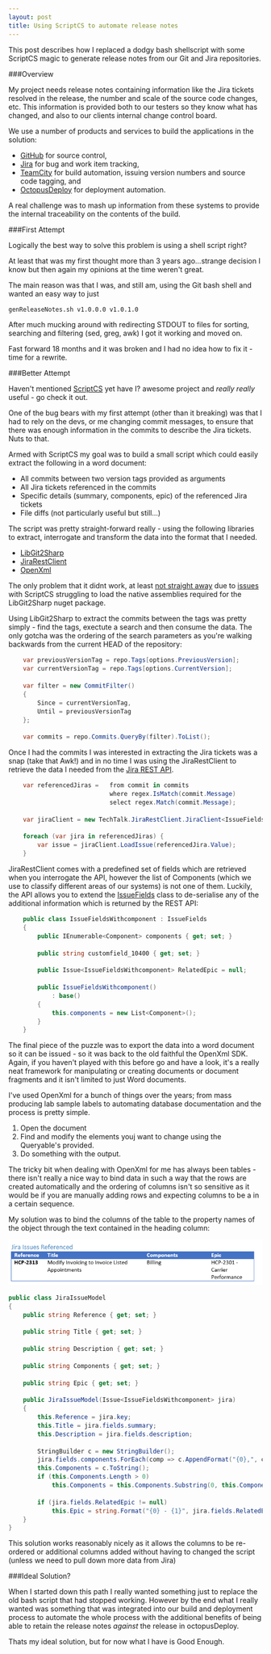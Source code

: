 ```yaml
---
layout: post
title: Using ScriptCS to automate release notes
---
```


This post describes how I replaced a dodgy bash shellscript with some ScriptCS magic to generate release notes from our Git and Jira repositories.

###Overview

My project needs release notes containing information like the Jira tickets resolved in the release, the number and scale of the source code changes, etc.  This information is provided both to our testers so they know what has changed, and also to our clients internal change control board.

We use a number of products and services to build the applications in the solution:

* [GitHub](www.github.com) for source control,
* [Jira](https://www.atlassian.com/software/jira) for bug and work item tracking,
* [TeamCity](https://www.jetbrains.com/teamcity/) for build automation, issuing version numbers and source code tagging, and 
* [OctopusDeploy](https://octopusdeploy.com) for deployment automation.

A real challenge was to mash up information from these systems to provide the internal traceability on the contents of the build.

###First Attempt

Logically the best way to solve this problem is using a shell script right?

At least that was my first thought more than 3 years ago...strange decision I know but then again my opinions at the time weren't great.

The main reason was that I was, and still am, using the Git bash shell and wanted an easy way to just

```bash
genReleaseNotes.sh v1.0.0.0 v1.0.1.0
```

After much mucking around with redirecting STDOUT to files for sorting, searching and filtering (sed, greg, awk) I got it working and moved on.  

Fast forward 18 months and it was broken and I had no idea how to fix it - time for a rewrite.

###Better Attempt

Haven't mentioned [ScriptCS](https://github.com/scriptcs/scriptcs) yet have I? awesome project and _really really_ useful - go check it out.

One of the bug bears with my first attempt (other than it breaking) was that I had to rely on the devs, or me changing commit messages, to ensure that there was enough information in the commits to describe the Jira tickets. Nuts to that.

Armed with ScriptCS my goal was to build a small script which could easily extract the following in a word document:

* All commits between two version tags provided as arguments
* All Jira tickets referenced in the commits
* Specific details (summary, components, epic) of the referenced Jira tickets
* File diffs (not particularly useful but still...)

The script was pretty straight-forward really - using the following libraries to extract, interrogate and transform the data into the format that I needed. 

* [LibGit2Sharp](https://github.com/libgit2/libgit2sharp)
* [JiraRestClient](https://github.com/techtalk/JiraRestClient)
* [OpenXml](https://github.com/OfficeDev/Open-XML-SDK)

The only problem that it didnt work, at least [not straight away](/open-source-done-right) due to [issues](https://github.com/scriptcs/scriptcs/issues/913) with ScriptCS struggling to load the native assemblies required for the LibGit2Sharp nuget package.

Using LibGit2Sharp to extract the commits between the tags was pretty simply - find the tags, exectute a search and then consume the data.  The only gotcha was the ordering of the search parameters as you're walking backwards from the current HEAD of the repository:

```c#
	var previousVersionTag = repo.Tags[options.PreviousVersion];
    var currentVersionTag = repo.Tags[options.CurrentVersion];

    var filter = new CommitFilter()
    {
        Since = currentVersionTag,
        Until = previousVersionTag
    };

    var commits = repo.Commits.QueryBy(filter).ToList();
```

Once I had the commits I was interested in extracting the Jira tickets was a snap (take that Awk!) and in no time I was using the JiraRestClient to retrieve the data I needed from the [Jira REST API](https://docs.atlassian.com/jira/REST/latest/).

```c#
	var referencedJiras = 	from commit in commits
                            where regex.IsMatch(commit.Message)
                            select regex.Match(commit.Message);

	var jiraClient = new TechTalk.JiraRestClient.JiraClient<IssueFieldsWithcomponent>(options.JiraServer, options.JiraUserName, options.JiraPassword);

    foreach (var jira in referencedJiras) {
		var issue = jiraClient.LoadIssue(referencedJira.Value);
    }
```

JiraRestClient comes with a predefined set of fields which are retrieved when you interrogate the API, however the list of Components (which we use to classify different areas of our systems) is not one of them.  Luckily, the API allows you to extend the [IssueFields](https://github.com/techtalk/JiraRestClient/blob/master/TechTalk.JiraRestClient/IssueFields.cs) class to de-serialise any of the additional information which is returned by the REST API:

```c#
	public class IssueFieldsWithcomponent : IssueFields
	{
	    public IEnumerable<Component> components { get; set; }

	    public string customfield_10400 { get; set; }

	    public Issue<IssueFieldsWithcomponent> RelatedEpic = null;

	    public IssueFieldsWithcomponent()
	        : base()
	    {
	        this.components = new List<Component>();
	    }
	}
```

The final piece of the puzzle was to export the data into a word document so it can be issued -  so it was back to the old faithful the OpenXml SDK.  Again, if you haven't played with this before go and have a look, it's a really neat framework for manipulating or creating documents or document fragments and it isn't limited to just Word documents.

I've used OpenXml for a bunch of things over the years; from mass producing lab sample labels to automating database documentation and the process is pretty simple.

1. Open the document
2. Find and modify the elements youj want to change using the Queryable's provided.
3. Do something with the output.

The tricky bit when dealing with OpenXml for me has always been tables - there isn't really a nice way to bind data in such a way that the rows are created automatically and the ordering of columns isn't so sensitive as it would be if you are manually adding rows and expecting columns to be a in a certain sequence.

My solution was to bind the columns of the table to the property names of the object through the text contained in the heading column:

![Word Document Template Binding](/images/2015-01-08-git-jira-releasenotes-jiraticket.png "[Word Document Template Binding")

```c#
public class JiraIssueModel
{
    public string Reference { get; set; }

    public string Title { get; set; }

    public string Description { get; set; }

    public string Components { get; set; }

    public string Epic { get; set; }

    public JiraIssueModel(Issue<IssueFieldsWithcomponent> jira)
    {
        this.Reference = jira.key;
        this.Title = jira.fields.summary;
        this.Description = jira.fields.description;

        StringBuilder c = new StringBuilder();
        jira.fields.components.ForEach(comp => c.AppendFormat("{0},", comp.name));
        this.Components = c.ToString();
        if (this.Components.Length > 0) 
            this.Components = this.Components.Substring(0, this.Components.Length - 1);

        if (jira.fields.RelatedEpic != null)
            this.Epic = string.Format("{0} - {1}", jira.fields.RelatedEpic.key, jira.fields.RelatedEpic.fields.summary);
    }
}
```

This solution works reasonably nicely as it allows the columns to be re-ordered or additional columns added without having to changed the script (unless we need to pull down more data from Jira)

###Ideal Solution?

When I started down this path I really wanted something just to replace the old bash script that had stopped working.  However by the end what I really wanted was something that was integrated into our build and deployment process to automate the whole process with the additional benefits of being able to retain the release notes _against_ the release in octopusDeploy.

Thats my ideal solution, but for now what I have is Good Enough.